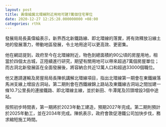 ```yaml
---
layout: post
title: 黃偉綸冀北環線附近用地可建7萬個住宅單位
date: 2020-12-27 12:25:28.000000000 +08:00
categories: rthk
---
```


發展局局長黃偉綸表示，新界西北新鐵路線、即北環線的落實，將有效釋放沿線土地的發展潛力，帶動地區發展，令土地用途可以更高效、更密集。

他在網誌提到，政府至今在北環線附近，物色到總面積約90公頃的房屋用地，相當於四個太古城，正陸續進行研究，期望有關用地可以帶來超過7萬個房屋單位；而古洞北新發展區在全面發展後，將容納合共近12萬人口和超過33000個職位。

他又邀請運輸及房屋局局長陳帆講解北環線項目，指出北環線第一期會在東鐵線落馬洲支線上增設古洞站，第二期則會在西鐵線錦上路站及東鐵線古洞站之間加建一條10.7公里長的連接鐵路、即北環線主線，並於新田、牛潭尾及凹頭增設3個中途站。

按照初步時間表，第一期將於2023年動工建造，預期2027年完成。第二期則預計於2025年動工，並在2034年完成。陳帆表示，政府會敦促港鐵公司加快步伐，務求縮短施工時間。
